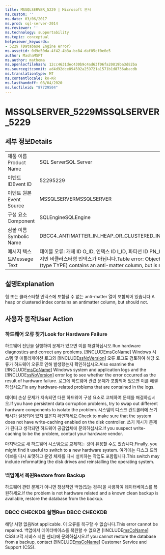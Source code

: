 ```yaml
---
title: MSSQLSERVER_5229 | Microsoft 문서
ms.custom: ''
ms.date: 03/06/2017
ms.prod: sql-server-2014
ms.reviewer: ''
ms.technology: supportability
ms.topic: conceptual
helpviewer_keywords:
- 5229 (Database Engine error)
ms.assetid: 0d9e50da-4f42-4b3a-bc84-daf05cf0e0e5
author: MashaMSFT
ms.author: mathoma
ms.openlocfilehash: 12cc4631dec430b9c4ad63f06fa20819ba3d82ba
ms.sourcegitcommit: ad4d92dce894592a259721a1571b1d8736abacdb
ms.translationtype: MT
ms.contentlocale: ko-KR
ms.lasthandoff: 08/04/2020
ms.locfileid: "87729504"
---
```

# <a name="mssqlserver_5229"></a><span data-ttu-id="a211a-102">MSSQLSERVER_5229</span><span class="sxs-lookup"><span data-stu-id="a211a-102">MSSQLSERVER_5229</span></span>
    
## <a name="details"></a><span data-ttu-id="a211a-103">세부 정보</span><span class="sxs-lookup"><span data-stu-id="a211a-103">Details</span></span>  
  
|||  
|-|-|  
|<span data-ttu-id="a211a-104">제품 이름</span><span class="sxs-lookup"><span data-stu-id="a211a-104">Product Name</span></span>|<span data-ttu-id="a211a-105">SQL Server</span><span class="sxs-lookup"><span data-stu-id="a211a-105">SQL Server</span></span>|  
|<span data-ttu-id="a211a-106">이벤트 ID</span><span class="sxs-lookup"><span data-stu-id="a211a-106">Event ID</span></span>|<span data-ttu-id="a211a-107">5229</span><span class="sxs-lookup"><span data-stu-id="a211a-107">5229</span></span>|  
|<span data-ttu-id="a211a-108">이벤트 원본</span><span class="sxs-lookup"><span data-stu-id="a211a-108">Event Source</span></span>|<span data-ttu-id="a211a-109">MSSQLSERVER</span><span class="sxs-lookup"><span data-stu-id="a211a-109">MSSQLSERVER</span></span>|  
|<span data-ttu-id="a211a-110">구성 요소</span><span class="sxs-lookup"><span data-stu-id="a211a-110">Component</span></span>|<span data-ttu-id="a211a-111">SQLEngine</span><span class="sxs-lookup"><span data-stu-id="a211a-111">SQLEngine</span></span>|  
|<span data-ttu-id="a211a-112">심볼 이름</span><span class="sxs-lookup"><span data-stu-id="a211a-112">Symbolic Name</span></span>|<span data-ttu-id="a211a-113">DBCC4_ANTIMATTER_IN_HEAP_OR_CLUSTERED_INDEX</span><span class="sxs-lookup"><span data-stu-id="a211a-113">DBCC4_ANTIMATTER_IN_HEAP_OR_CLUSTERED_INDEX</span></span>|  
|<span data-ttu-id="a211a-114">메시지 텍스트</span><span class="sxs-lookup"><span data-stu-id="a211a-114">Message Text</span></span>|<span data-ttu-id="a211a-115">테이블 오류: 개체 ID O_ID, 인덱스 ID I_ID, 파티션 ID PN_ID, 할당 단위 ID A_ID(TYPE 유형)은(는) anti-matter 열을 포함하지만 비클러스터형 인덱스가 아닙니다.</span><span class="sxs-lookup"><span data-stu-id="a211a-115">Table error: Object ID O_ID, index ID I_ID, partition ID PN_ID, alloc unit ID A_ID (type TYPE) contains an anti-matter column, but is not a nonclustered index.</span></span>|  
  
## <a name="explanation"></a><span data-ttu-id="a211a-116">설명</span><span class="sxs-lookup"><span data-stu-id="a211a-116">Explanation</span></span>  
 <span data-ttu-id="a211a-117">힙 또는 클러스터형 인덱스에 포함될 수 없는 anti-matter 열이 포함되어 있습니다.</span><span class="sxs-lookup"><span data-stu-id="a211a-117">A heap or clustered index contains an antimatter column, but should not.</span></span>  
  
## <a name="user-action"></a><span data-ttu-id="a211a-118">사용자 동작</span><span class="sxs-lookup"><span data-stu-id="a211a-118">User Action</span></span>  
  
### <a name="look-for-hardware-failure"></a><span data-ttu-id="a211a-119">하드웨어 오류 찾기</span><span class="sxs-lookup"><span data-stu-id="a211a-119">Look for Hardware Failure</span></span>  
 <span data-ttu-id="a211a-120">하드웨어 진단을 실행하여 문제가 있으면 이를 해결하십시오.</span><span class="sxs-lookup"><span data-stu-id="a211a-120">Run hardware diagnostics and correct any problems.</span></span> <span data-ttu-id="a211a-121">[!INCLUDE[msCoName](../../includes/msconame-md.md)] Windows 시스템 및 애플리케이션 로그와 [!INCLUDE[ssNoVersion](../../includes/ssnoversion-md.md)] 오류 로그도 검토하여 해당 오류가 하드웨어 오류로 인해 발생했는지 확인하십시오.</span><span class="sxs-lookup"><span data-stu-id="a211a-121">Also examine the [!INCLUDE[msCoName](../../includes/msconame-md.md)] Windows system and application logs and the [!INCLUDE[ssNoVersion](../../includes/ssnoversion-md.md)] error log to see whether the error occurred as the result of hardware failure.</span></span> <span data-ttu-id="a211a-122">로그에 하드웨어 관련 문제가 포함되어 있으면 이를 해결하십시오.</span><span class="sxs-lookup"><span data-stu-id="a211a-122">Fix any hardware-related problems that are contained in the logs.</span></span>  
  
 <span data-ttu-id="a211a-123">데이터 손상 문제가 지속되면 다른 하드웨어 구성 요소로 교체하여 문제를 해결하십시오.</span><span class="sxs-lookup"><span data-stu-id="a211a-123">If you have persistent data corruption problems, try to swap out different hardware components to isolate the problem.</span></span> <span data-ttu-id="a211a-124">시스템의 디스크 컨트롤러에 쓰기 캐시가 설정되어 있지 않은지 확인하세요.</span><span class="sxs-lookup"><span data-stu-id="a211a-124">Check to make sure that the system does not have write-caching enabled on the disk controller.</span></span> <span data-ttu-id="a211a-125">쓰기 캐시가 문제가 된다고 생각되면 하드웨어 공급업체에 문의하십시오.</span><span class="sxs-lookup"><span data-stu-id="a211a-125">If you suspect write-caching to be the problem, contact your hardware vendor.</span></span>  
  
 <span data-ttu-id="a211a-126">마지막으로 새 하드웨어 시스템으로 교체하는 것이 유용할 수도 있습니다.</span><span class="sxs-lookup"><span data-stu-id="a211a-126">Finally, you might find it useful to switch to a new hardware system.</span></span> <span data-ttu-id="a211a-127">여기에는 디스크 드라이브를 다시 포맷하고 운영 체제를 다시 설치하는 작업도 포함됩니다.</span><span class="sxs-lookup"><span data-stu-id="a211a-127">This switch may include reformatting the disk drives and reinstalling the operating system.</span></span>  
  
### <a name="restore-from-backup"></a><span data-ttu-id="a211a-128">백업에서 복원</span><span class="sxs-lookup"><span data-stu-id="a211a-128">Restore from Backup</span></span>  
 <span data-ttu-id="a211a-129">하드웨어 관련 문제가 아니면 정상적인 백업(있는 경우)을 사용하여 데이터베이스를 복원하세요.</span><span class="sxs-lookup"><span data-stu-id="a211a-129">If the problem is not hardware related and a known clean backup is available, restore the database from the backup.</span></span>  
  
### <a name="run-dbcc-checkdb"></a><span data-ttu-id="a211a-130">DBCC CHECKDB 실행</span><span class="sxs-lookup"><span data-stu-id="a211a-130">Run DBCC CHECKDB</span></span>  
 <span data-ttu-id="a211a-131">해당 사항 없음</span><span class="sxs-lookup"><span data-stu-id="a211a-131">Not applicable.</span></span> <span data-ttu-id="a211a-132">이 오류를 복구할 수 없습니다.</span><span class="sxs-lookup"><span data-stu-id="a211a-132">This error cannot be repaired.</span></span> <span data-ttu-id="a211a-133">백업에서 데이터베이스를 복원할 수 없으면 [!INCLUDE[msCoName](../../includes/msconame-md.md)] CSS(고객 서비스 지원 센터)에 문의하십시오.</span><span class="sxs-lookup"><span data-stu-id="a211a-133">If you cannot restore the database from a backup, contact [!INCLUDE[msCoName](../../includes/msconame-md.md)] Customer Service and Support (CSS).</span></span>  
  
  
